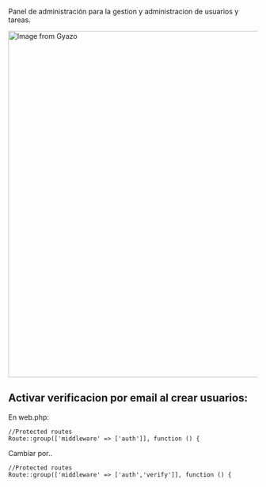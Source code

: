 Panel de administración para la gestion y administracion de usuarios y tareas. 


<img src="https://i.gyazo.com/fffc1bb053e21aff8fc51517e94243ca.png" alt="Image from Gyazo" width="700"/>


## Activar verificacion por email al crear usuarios: 

En web.php: 

````
//Protected routes
Route::group(['middleware' => ['auth']], function () {
````
Cambiar por..

````
//Protected routes
Route::group(['middleware' => ['auth','verify']], function () {
````
